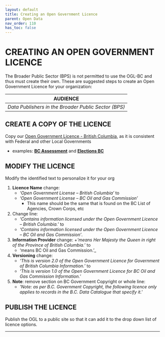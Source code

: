 ```yaml
---
layout: default
title: Creating an Open Government Licence
parent: Open Data
nav_order: 110
has_toc: false
---
```


# CREATING AN OPEN GOVERNMENT LICENCE

The Broader Public Sector (BPS) is not permitted to use the OGL-BC and thus must create their own. These are suggested steps to create an Open Government Licence for your organization:

|**AUDIENCE**|
|:---:|
| *Data Publishers in the Broader Public Sector (BPS)* |

## CREATE A COPY OF THE LICENCE
Copy our [Open Government Licence - British Columbia](https://www2.gov.bc.ca/gov/content?id=A519A56BC2BF44E4A008B33FCF527F61), as it is consistent with Federal and other Local Governments
+ examples: [**BC Assessment**](https://info.bcassessment.ca/pages/opengovernmentlicencebcassessment.aspx) and [**Elections BC**](https://www.elections.bc.ca/docs/EBC-Open-Data-Licence.pdf)

## MODIFY THE LICENCE
Modify the identified text to personalize it for your org
1. **Licence Name** change:
	+ _‘Open Government License – British Columbia’_ to
	+ _‘Open Government License – BC Oil and Gas Commission’_
		+ This name should be the same that is found on the BC List of Agencies, Crown Corps, etc
1. Change line:
	+ _‘Contains information licensed under the Open Government Licence – British Columbia.’_ to
	+ _‘Contains information licensed under the Open Government Licence – BC Oil and Gas Commission’_.
1. **Information Provider** change:
	+_‘means Her Majesty the Queen in right of the Province of British Columbia.’_ to
	+ ‘means BC Oil and Gas Commission.’_
1. **Versioning** change:
	+ _‘This is version 2.0 of the Open Government Licence for Government of British Columbia Information.’_ to
	+ _‘This is version 1.0 of the Open Government Licence for BC Oil and Gas Commission Information.’_
1. **Note**: remove section on BC Government Copyright or whole line:
	+ _'Note: as per B.C. Government Copyright, the following licence only applies to records in the B.C. Data Catalogue that specify it.'_

## PUBLISH THE LICENCE 
Publish the OGL to a public site so that it can add it to the drop down list of licence options.

------------------------------------
